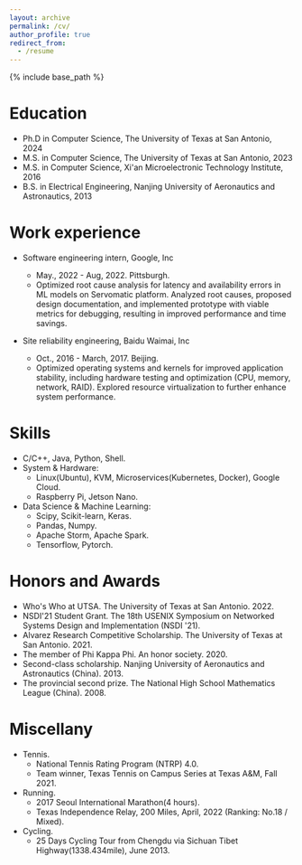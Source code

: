 ```yaml
---
layout: archive
permalink: /cv/
author_profile: true
redirect_from:
  - /resume
---
```


{% include base_path %}


Education
======
* Ph.D in Computer Science, The University of Texas at San Antonio, 2024
* M.S. in Computer Science, The University of Texas at San Antonio, 2023
* M.S. in Computer Science, Xi'an Microelectronic Technology Institute, 2016
* B.S. in Electrical Engineering, Nanjing University of Aeronautics and Astronautics, 2013

Work experience
======
* Software engineering intern, Google, Inc
  * May., 2022 - Aug, 2022. Pittsburgh.
  * Optimized root cause analysis for latency and availability errors in ML models on Servomatic platform. Analyzed root causes, proposed design documentation, and implemented prototype with viable metrics for debugging, resulting in improved performance and time savings.

* Site reliability engineering, Baidu Waimai, Inc 
  * Oct., 2016 - March, 2017. Beijing.
  * Optimized operating systems and kernels for improved application stability, including hardware testing and optimization (CPU, memory, network, RAID). Explored resource virtualization to further enhance system performance.
  
Skills
======
* C/C++, Java, Python, Shell.
* System & Hardware:
  * Linux(Ubuntu), KVM, Microservices(Kubernetes, Docker), Google Cloud.
  * Raspberry Pi, Jetson Nano. 
* Data Science & Machine Learning:
  * Scipy, Scikit-learn, Keras.
  * Pandas, Numpy.  
  * Apache Storm, Apache Spark.
  * Tensorflow, Pytorch. 

Honors and Awards 
======
* Who's Who at UTSA.  The University of Texas at San Antonio. 2022.
* NSDI'21 Student Grant. The 18th USENIX Symposium on Networked Systems Design and Implementation (NSDI '21). 
* Alvarez Research Competitive Scholarship. The University of Texas at San Antonio. 2021.
* The member of Phi Kappa Phi. An honor society. 2020.
* Second-class scholarship. Nanjing University of Aeronautics and Astronautics (China). 2013.
* The provincial second prize. The National High School Mathematics League (China). 2008.

Miscellany
======
* Tennis. 
	* National Tennis Rating Program (NTRP) 4.0. 
	* Team winner, Texas Tennis on Campus Series at Texas A&M, Fall 2021.
* Running. 
	* 2017 Seoul International Marathon(4 hours).
	* Texas Independence Relay, 200 Miles, April, 2022 (Ranking: No.18 / Mixed).
* Cycling. 
	* 25 Days Cycling Tour from Chengdu via Sichuan Tibet Highway(1338.434mile), June 2013. 
